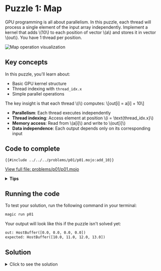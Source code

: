 # Puzzle 1: Map

GPU programming is all about parallelism. In this puzzle, each thread will process a single element of the input array independently.
Implement a kernel that adds \\(10\\) to each position of vector \\(a\\) and stores it in vector \\(out\\). You have 1 thread per position.

![Map operation visualization](https://raw.githubusercontent.com/srush/GPU-Puzzles/main/GPU_puzzlers_files/GPU_puzzlers_14_1.svg)

## Key concepts

In this puzzle, you'll learn about:
- Basic GPU kernel structure
- Thread indexing with `thread_idx.x`
- Simple parallel operations

The key insight is that each thread \\(i\\) computes: \\[out[i] = a[i] + 10\\]

- **Parallelism**: Each thread executes independently
- **Thread indexing**: Access element at position \\(i = \\text{thread\_idx.x}\\)
- **Memory access**: Read from \\(a[i]\\) and write to \\(out[i]\\)
- **Data independence**: Each output depends only on its corresponding input

## Code to complete

```mojo
{{#include ../../../problems/p01/p01.mojo:add_10}}
```
<a href="{{#include ../_includes/repo_url.md}}/blob/main/problems/p01/p01.mojo" class="filename">View full file: problems/p01/p01.mojo</a>

<details>
<summary><strong>Tips</strong></summary>

<div class="solution-tips">

1. Store `thread_idx.x` in `local_i`
2. Add 10 to `a[local_i]`
3. Store result in `out[local_i]`
</div>
</details>

## Running the code

To test your solution, run the following command in your terminal:

```bash
magic run p01
```

Your output will look like this if the puzzle isn't solved yet:
```txt
out: HostBuffer([0.0, 0.0, 0.0, 0.0])
expected: HostBuffer([10.0, 11.0, 12.0, 13.0])
```

## Solution

<details>
<summary>Click to see the solution</summary>

```mojo
{{#include ../../../solutions/p01/p01.mojo:add_10_solution}}
```

<div class="solution-explanation">

This solution:
- Gets thread index with `local_i = thread_idx.x`
- Adds 10 to input value: `out[local_i] = a[local_i] + 10.0`
</div>
</details>


